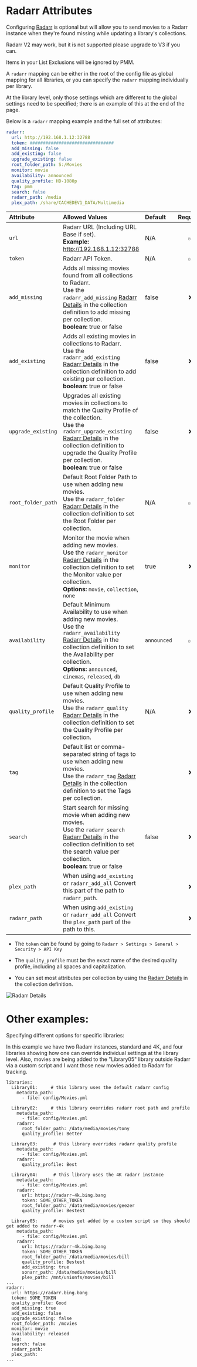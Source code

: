# Radarr Attributes

Configuring [Radarr](https://radarr.video/) is optional but will allow you to send movies to a Radarr instance when they're found missing while updating a library's collections.

Radarr V2 may work, but it is not supported please upgrade to V3 if you can.

Items in your List Exclusions will be ignored by PMM.

A `radarr` mapping can be either in the root of the config file as global mapping for all libraries, or you can specify the `radarr` mapping individually per library.

At the library level, only those settings which are different to the global settings need to be specified; there is an example of this at the end of the page.

Below is a `radarr` mapping example and the full set of attributes:
```yaml
radarr:
  url: http://192.168.1.12:32788
  token: ################################
  add_missing: false
  add_existing: false
  upgrade_existing: false
  root_folder_path: S:/Movies
  monitor: movie
  availability: announced
  quality_profile: HD-1080p
  tag: pmm
  search: false
  radarr_path: /media
  plex_path: /share/CACHEDEV1_DATA/Multimedia
```

| Attribute          | Allowed Values                                                                                                                                                                                                                                                                                                     | Default     | Required |
|:-------------------|:-------------------------------------------------------------------------------------------------------------------------------------------------------------------------------------------------------------------------------------------------------------------------------------------------------------------|:------------|:--------:|
| `url`              | Radarr URL (Including URL Base if set).<br>**Example:** http://192.168.1.12:32788                                                                                                                                                                                                                                  | N/A         | &#9989;  |
| `token`            | Radarr API Token.                                                                                                                                                                                                                                                                                                  | N/A         | &#9989;  |
| `add_missing`      | Adds all missing movies found from all collections to Radarr.<br>Use the `radarr_add_missing` [Radarr Details](../metadata/details/arr.md#radarr-definition-settings) in the collection definition to add missing per collection.<br>**boolean:** true or false                                                    | false       | &#10060; |
| `add_existing`     | Adds all existing movies in collections to Radarr.<br>Use the `radarr_add_existing` [Radarr Details](../metadata/details/arr.md#radarr-definition-settings) in the collection definition to add existing per collection.<br>**boolean:** true or false                                                             | false       | &#10060; |
| `upgrade_existing` | Upgrades all existing movies in collections to match the Quality Profile of the collection.<br>Use the `radarr_upgrade_existing` [Radarr Details](../metadata/details/arr.md#radarr-definition-settings) in the collection definition to upgrade the Quality Profile per collection.<br>**boolean:** true or false | false       | &#10060; |
| `root_folder_path` | Default Root Folder Path to use when adding new movies.<br>Use the `radarr_folder` [Radarr Details](../metadata/details/arr.md#radarr-definition-settings) in the collection definition to set the Root Folder per collection.                                                                                     | N/A         | &#9989;  |
| `monitor`          | Monitor the movie when adding new movies.<br>Use the `radarr_monitor` [Radarr Details](../metadata/details/arr.md#radarr-definition-settings) in the collection definition to set the Monitor value per collection.<br>**Options:** `movie`, `collection`, `none`                                                  | true        | &#10060; |
| `availability`     | Default Minimum Availability to use when adding new movies.<br>Use the `radarr_availability` [Radarr Details](../metadata/details/arr.md#radarr-definition-settings) in the collection definition to set the Availability per collection.<br>**Options:** `announced`, `cinemas`, `released`, `db`                 | `announced` | &#9989;  |
| `quality_profile`  | Default Quality Profile to use when adding new movies.<br>Use the `radarr_quality` [Radarr Details](../metadata/details/arr.md#radarr-definition-settings) in the collection definition to set the Quality Profile per collection.                                                                                 | N/A         | &#10060; |
| `tag`              | Default list or comma-separated string of tags to use when adding new movies.<br>Use the `radarr_tag` [Radarr Details](../metadata/details/arr.md#radarr-definition-settings) in the collection definition to set the Tags per collection.                                                                         | ` `         | &#10060; |
| `search`           | Start search for missing movie when adding new movies.<br>Use the `radarr_search` [Radarr Details](../metadata/details/arr.md#radarr-definition-settings) in the collection definition to set the search value per collection.<br>**boolean:** true or false                                                       | false       | &#10060; |
| `plex_path`        | When using `add_existing` or `radarr_add_all` Convert this part of the path to `radarr_path`.                                                                                                                                                                                                                      | ` `         | &#10060; |
| `radarr_path`      | When using `add_existing` or `radarr_add_all` Convert the `plex_path` part of the path to this.                                                                                                                                                                                                                    | ` `         | &#10060; |

* The `token` can be found by going to `Radarr > Settings > General > Security > API Key`

* The `quality_profile` must be the exact name of the desired quality profile, including all spaces and capitalization.

* You can set most attributes per collection by using the [Radarr Details](../metadata/details/arr.md#radarr-definition-settings) in the collection definition.

![Radarr Details](radarr.png)

# Other examples:

Specifying different options for specific libraries:

In this example we have two Radarr instances, standard and 4K, and four libraries showing how one can override individual settings at the library level.  Also, movies are being added to the "Library05" library outside Radarr via a custom script and I want those new movies added to Radarr for tracking.


```
libraries:
  Library01:     # this library uses the default radarr config
    metadata_path:
      - file: config/Movies.yml

  Library02:     # this library overrides radarr root path and profile
    metadata_path:
      - file: config/Movies.yml
    radarr:
      root_folder_path: /data/media/movies/tony
      quality_profile: Better

  Library03:      # this library overrides radarr quality profile
    metadata_path:
      - file: config/Movies.yml
    radarr:
      quality_profile: Best

  Library04:      # this library uses the 4K radarr instance
    metadata_path:
      - file: config/Movies.yml
    radarr:
      url: https://radarr-4k.bing.bang
      token: SOME_OTHER_TOKEN
      root_folder_path: /data/media/movies/geezer
      quality_profile: Bestest

  Library05:      # movies get added by a custom script so they should get added to radarr-4k
    metadata_path:
      - file: config/Movies.yml
    radarr:
      url: https://radarr-4k.bing.bang
      token: SOME_OTHER_TOKEN
      root_folder_path: /data/media/movies/bill
      quality_profile: Bestest
      add_existing: true
      sonarr_path: /data/media/movies/bill
      plex_path: /mnt/unionfs/movies/bill
...
radarr:
  url: https://radarr.bing.bang
  token: SOME_TOKEN
  quality_profile: Good
  add_missing: true
  add_existing: false
  upgrade_existing: false
  root_folder_path: /movies
  monitor: movie
  availability: released
  tag:
  search: false
  radarr_path:
  plex_path:
...
```

